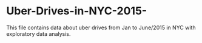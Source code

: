 # Uber-Drives-in-NYC-2015-
This file contains data about uber drives from Jan to June/2015 in NYC with exploratory data analysis.
